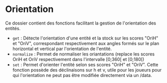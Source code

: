 # **Orientation**

Ce dossier contient des fonctions facilitant la gestion de l'orientation des entités.

* `get` : Détecte l'orientation d'une entité et la stock sur les scores "OriH" et "OriV", correspondant respectivement aux angles formés sur le plan horizontal et vertical par l'orientation de l'entité.
* `normalize` : Permet de normaliser les oriantations (replace les scores OriH et OriV respectivement dans l'intervalle \[0;360\[ et \[0;180\[)
* `set` : Permet d'orienter l'entité selon ses scores "OriH" et "OriV". Cette fonction possède des déclinaisons sur h et v, utile pour les joueurs pour qui l'orientation ne peut pas être modifiée directement via un /data.